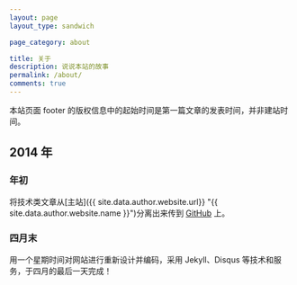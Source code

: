 ```yaml
---
layout: page
layout_type: sandwich

page_category: about

title: 关于
description: 说说本站的故事
permalink: /about/
comments: true
---
```


本站页面 footer 的版权信息中的起始时间是第一篇文章的发表时间，并非建站时间。

## 2014 年

### 年初

将技术类文章从[主站]({{ site.data.author.website.url}} "{{ site.data.author.website.name }}")分离出来传到 [GitHub](https://github.com/ourai) 上。

### 四月末

用一个星期时间对网站进行重新设计并编码，采用 Jekyll、Disqus 等技术和服务，于四月的最后一天完成！
